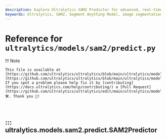 ```yaml
---
description: Explore Ultralytics SAM2 Predictor for advanced, real-time image segmentation using the Segment Anything Model (SAM). Complete implementation details and auxiliary utilities.
keywords: Ultralytics, SAM2, Segment Anything Model, image segmentation, real-time, prediction, AI, machine learning, Python, torch, inference
---
```


# Reference for `ultralytics/models/sam2/predict.py`

!!! Note

    This file is available at [https://github.com/ultralytics/ultralytics/blob/main/ultralytics/models/sam2/predict.py](https://github.com/ultralytics/ultralytics/blob/main/ultralytics/models/sam2/predict.py). If you spot a problem please help fix it by [contributing](https://docs.ultralytics.com/help/contributing/) a [Pull Request](https://github.com/ultralytics/ultralytics/edit/main/ultralytics/models/sam2/predict.py) 🛠️. Thank you 🙏!

<br>

## ::: ultralytics.models.sam2.predict.SAM2Predictor

<br><br>
